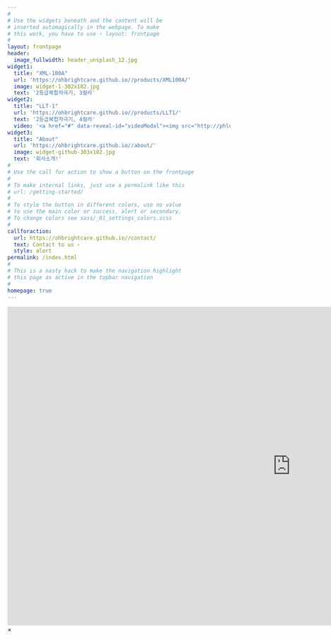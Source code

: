 ```yaml
---
#
# Use the widgets beneath and the content will be
# inserted automagically in the webpage. To make
# this work, you have to use › layout: frontpage
#
layout: frontpage
header:
  image_fullwidth: header_unsplash_12.jpg
widget1:
  title: "XML-100A"
  url: 'https://ohbrightcare.github.io//products/XML100A/'
  image: widget-1-302x182.jpg
  text: '2등급복합자극기, 3컬러'
widget2:
  title: "LLT-1"
  url: 'https://ohbrightcare.github.io//products/LLT1/'
  text: '2등급복합자극기, 4컬러'
  video: '<a href="#" data-reveal-id="videoModal"><img src="http://phlow.github.io/feeling-responsive/images/start-video-feeling-responsive-302x182.jpg" width="302" height="182" alt=""/></a>'
widget3:
  title: "About"
  url: 'https://ohbrightcare.github.io//about/'
  image: widget-github-303x182.jpg
  text: '회사소개!'
#
# Use the call for action to show a button on the frontpage
#
# To make internal links, just use a permalink like this
# url: /getting-started/
#
# To style the button in different colors, use no value
# to use the main color or success, alert or secondary.
# To change colors see sass/_01_settings_colors.scss
#
callforaction:
  url: https://ohbrightcare.github.io//contact/
  text: Contact to us ›
  style: alert
permalink: /index.html
#
# This is a nasty hack to make the navigation highlight
# this page as active in the topbar navigation
#
homepage: true
---
```


<div id="videoModal" class="reveal-modal large" data-reveal="">
  <div class="flex-video widescreen vimeo" style="display: block;">
    <iframe width="1280" height="720" src="https://youtu.be/iIJtJxWCcVI" frameborder="0" allowfullscreen></iframe>
  </div>
  <a class="close-reveal-modal">&#215;</a>
</div>
